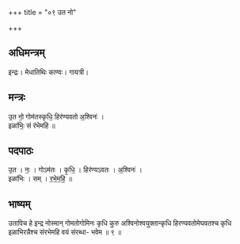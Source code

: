 +++
title = "०९ उत नो"

+++
## अधिमन्त्रम्
इन्द्रः। मेधातिथिः काण्वः। गायत्री।

## मन्त्रः
उ॒त नो॒ गोम॑तस्कृधि॒ हिर॑ण्यवतो अ॒श्विनः॑ ।  
इळा॑भिः॒ सं र॑भेमहि ॥

## पदपाठः
उ॒त । नः॒ । गोऽम॑तः । कृ॒धि॒ । हिर॑ण्यऽवतः । अ॒श्विनः॑ ।  
इळा॑भिः । सम् । र॒भे॒म॒हि॒ ॥

## भाष्यम्
उतापिच हे इन्द्र नोस्मान् गोमतोगोमिनः कृधि कुरु अश्विनोश्वयुक्तान्कृधि हिरण्यवतोमेघवतश्च कृधि इळाभिरन्नैश्च संरभेमहि वयं संरब्धा- भवेम ॥ ९ ॥